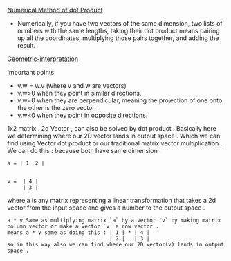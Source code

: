 [Numerical Method of dot Product](https://www.3blue1brown.com/lessons/dot-products#numerical-method)
- Numerically, if you have two vectors of the same dimension, two lists of numbers with the same lengths, taking their dot product means pairing up all the coordinates, multiplying those pairs together, and adding the result.

[Geometric-interpretation](https://www.3blue1brown.com/lessons/dot-products#geometric-interpretation)

Important points: 
- v.w = w.v (where v and w are vectors)
- v.w>0 when they point in similar directions.
- v.w=0 when they are perpendicular,  meaning the projection of one onto the other is the zero vector.
- v.w<0 when they point in opposite directions.


1x2 matrix . 2d Vector , can also be solved by dot product . Basically here we determining where our 2D vector lands in output space . Which we can find using Vector dot product or our traditional matrix vector multiplication .
We can do this : because both have same dimension .
```
a = | 1  2 | 
            
            
v =  | 4 | 
     | 3 |
```
where a is any matrix  representing a linear transformation that takes a 2d vector from the input space and gives a number to the output space .

```
a * v Same as multiplying matrix `a` by a vector `v` by making matrix column vector or make a vector `v` a row vector .
means a * v same as doing this : | 1 | * | 4 |
                                 | 2 |   | 3 |
so in this way also we can find where our 2D vector(v) lands in output space .
``` 